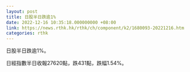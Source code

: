 ```yaml
---
layout: post
title: 日股半日跌逾1%
date: 2022-12-16 10:35:18.000000000 +08:00
link: https://news.rthk.hk/rthk/ch/component/k2/1680093-20221216.htm
categories: rthk
---
```


日股半日跌逾1%。

日經指數半日收報27620點，跌431點，跌幅1.54%。

